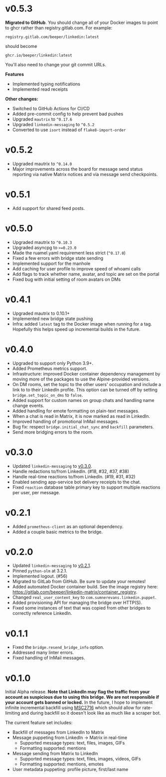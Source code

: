 # v0.5.3

**Migrated to GitHub**. You should change all of your Docker images to point to
ghcr rather than registry.gitlab.com. For example:
```
registry.gitlab.com/beeper/linkedin:latest
```
should become
```
ghcr.io/beeper/linkedin:latest
```

You'll also need to change your git commit URLs.

**Features**

* Implemented typing notifications
* Implemented read receipts

**Other changes:**

* Switched to GitHub Actions for CI/CD
* Added pre-commit config to help prevent bad pushes
* Upgraded `mautrix` to `^0.17.6`
* Upgraded `linkedin-messaging` to `^0.5.2`
* Converted to use `isort` instead of `flake8-import-order`

# v0.5.2

* Upgraded mautrix to `^0.14.0`
* Major improvements across the board for message send status reporting via
  native Matrix notices and via message send checkpoints.

# v0.5.1

* Add support for shared feed posts.

# v0.5.0

* Upgraded mautrix to `^0.10.3`
* Upgraded asyncpg to `>=0.23.0`
* Made the ruamel.yaml requirement less strict (`^0.17.0`)
* Fixed a few errors with bridge state sending
* Implemented support for the manhole
* Add caching for user profile to improve speed of whoami calls
* Add flags to track whether name, avatar, and topic are set on the portal
* Fixed bug with initial setting of room avatars on DMs

# v0.4.1

* Upgraded mautrix to 0.10.1+
* Implemented new bridge state pushing
* Infra: added `latest` tag to the Docker image when running for a tag.
  Hopefully this helps speed up incremental builds in the future.

# v0.4.0

* Upgraded to support only Python 3.9+.
* Added Prometheus metrics support.
* Infrastructure: improved Docker container dependency management by moving more
  of the packages to use the Alpine-provided versions.
* On DM rooms, set the topic to the other users' occupation and include a link
  to to their LinkedIn profile. This option can be turned off by setting
  `bridge.set_topic_on_dms` to `false`.
* Added support for custom names on group chats and handling name change events.
* Added handling for emote formatting on plain-text messages.
* When a chat is read in Matrix, it is now marked as read in LinkedIn.
* Improved handling of promotional InMail messages.
* Bug fix: respect `bridge.initial_chat_sync` and `backfill` parameters.
* Send more bridging errors to the room.

# v0.3.0

* Updated `linkedin-messaging` to
  [v0.3.0](https://github.com/sumnerevans/linkedin-messaging-api/releases/tag/v0.3.0).
* Handle redactions to/from LinkedIn. (#18, #32, #37, #38)
* Handle real-time reactions to/from LinkedIn. (#19, #31, #32)
* Enabled sending app-service bot delivery receipts to the chat.
* Fixed `reaction` database table primary key to support multiple reactions per
  user, per message.

# v0.2.1

* Added `prometheus-client` as an optional dependency.
* Added a couple basic metrics to the bridge.

# v0.2.0

* Updated `linkedin-messaging` to
  [v0.2.1](https://github.com/sumnerevans/linkedin-messaging-api/releases/tag/v0.2.1).
* Pinned `python-olm` at 3.2.1.
* Implemented logout. (#56)
* Migrated to GitLab from GitHub. Be sure to update your remotes!
* Added automated Docker container build. See the image registry here:
  https://gitlab.com/beeper/linkedin-matrix/container_registry.
* Changed `real_user_content_key` to `com.sumnerevans.linkedin.puppet`.
* Added provisioning API for managing the bridge over HTTP(S).
* Fixed some instances of text that was copied from other bridges to correctly
  reference LinkedIn.

# v0.1.1

* Fixed the `bridge.resend_bridge_info` option.
* Addressed many linter errors.
* Fixed handling of InMail messages.

# v0.1.0

Initial Alpha release. **Note that LinkedIn may flag the traffic from your
account as suspicious due to using this bridge. We are not responsible if your
account gets banned or locked.** In the future, I hope to implement infinite
incremental backfill using
[MSC2716](https://github.com/matrix-org/matrix-doc/pull/2716) which should allow
for rate-limiting and during backfill so it doesn't look like as much like a
scraper bot.

The current feature set includes:

* Backfill of messages from LinkedIn to Matrix
* Message puppeting from LinkedIn -> Matrix in real-time
  * Supported message types: text, files, images, GIFs
  * Formatting supported: mentions
* Message sending from Matrix to LinkedIn
  * Supported message types: text, files, images, videos, GIFs
  * Formatting supported: mentions, emotes
* User metadata puppeting: profile picture, first/last name
